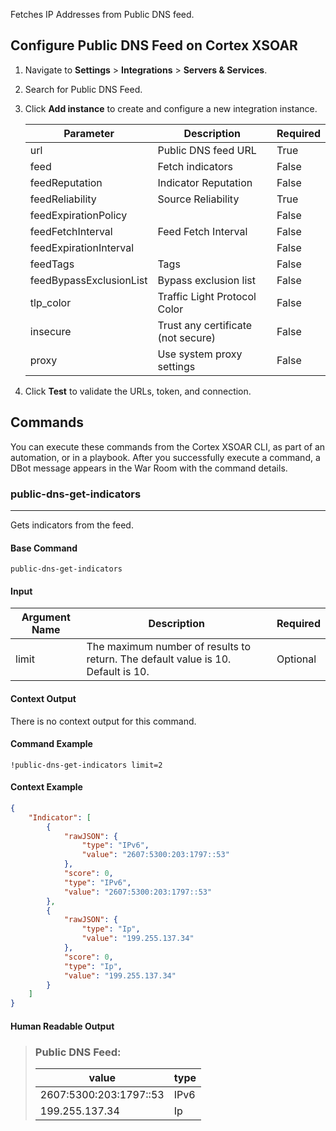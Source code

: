 Fetches IP Addresses from Public DNS feed.
## Configure Public DNS Feed on Cortex XSOAR

1. Navigate to **Settings** > **Integrations** > **Servers & Services**.
2. Search for Public DNS Feed.
3. Click **Add instance** to create and configure a new integration instance.

    | **Parameter** | **Description** | **Required** |
    | --- | --- | --- |
    | url | Public DNS feed URL | True |
    | feed | Fetch indicators | False |
    | feedReputation | Indicator Reputation | False |
    | feedReliability | Source Reliability | True |
    | feedExpirationPolicy |  | False |
    | feedFetchInterval | Feed Fetch Interval | False |
    | feedExpirationInterval |  | False |
    | feedTags | Tags | False |
    | feedBypassExclusionList | Bypass exclusion list | False |
    | tlp_color | Traffic Light Protocol Color | False |
    | insecure | Trust any certificate \(not secure\) | False |
    | proxy | Use system proxy settings | False |

4. Click **Test** to validate the URLs, token, and connection.
## Commands
You can execute these commands from the Cortex XSOAR CLI, as part of an automation, or in a playbook.
After you successfully execute a command, a DBot message appears in the War Room with the command details.
### public-dns-get-indicators
***
Gets indicators from the feed.


#### Base Command

`public-dns-get-indicators`
#### Input

| **Argument Name** | **Description** | **Required** |
| --- | --- | --- |
| limit | The maximum number of results to return. The default value is 10. Default is 10. | Optional | 


#### Context Output

There is no context output for this command.

#### Command Example
```!public-dns-get-indicators limit=2```

#### Context Example
```json
{
    "Indicator": [
        {
            "rawJSON": {
                "type": "IPv6",
                "value": "2607:5300:203:1797::53"
            },
            "score": 0,
            "type": "IPv6",
            "value": "2607:5300:203:1797::53"
        },
        {
            "rawJSON": {
                "type": "Ip",
                "value": "199.255.137.34"
            },
            "score": 0,
            "type": "Ip",
            "value": "199.255.137.34"
        }
    ]
}
```

#### Human Readable Output

>### Public DNS Feed:
>|value|type|
>|---|---|
>| 2607:5300:203:1797::53 | IPv6 |
>| 199.255.137.34 | Ip |

